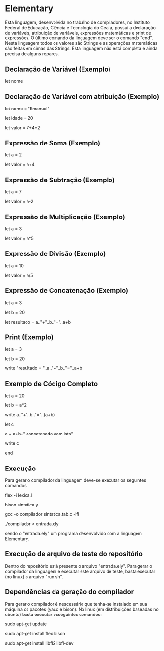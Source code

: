 # Elementary

Esta linguagem, desenvolvida no trabalho de compiladores, no Instituto Federal de Educação, Ciência e Tecnologia do Ceará, possui a declaração de variáveis, atribuição de variáveis, expressões matemáticas e print de expressões.  O último comando da linguagem deve ser o comando "end". Nesta linguagem todos os valores são Strings e as operações matemáticas são feitas em cimas das Strings. Esta linguagem não está completa e ainda precisa de alguns reparos.

## Declaração de Variável (Exemplo)

let nome

## Declaração de Variável com atribuição (Exemplo)

let nome = "Emanuel"

let idade = 20

let valor = 7+4*2

## Expressão de Soma (Exemplo)

let a = 2

let valor = a+4

## Expressão de Subtração (Exemplo)

let a = 7

let valor = a-2

## Expressão de Multiplicação (Exemplo)

let a = 3

let valor = a*5

## Expressão de Divisão (Exemplo)

let a = 10

let valor = a/5

## Expressão de Concatenação (Exemplo)

let a = 3

let b = 20

let resultado = a.."+"..b.."="..a+b

## Print (Exemplo)

let a = 3

let b = 20

write "resultado = "..a.."+"..b.."="..a+b

## Exemplo de Código Completo

let a = 20

let b = a*2

write a.."+"..b.."="..(a+b)

let c

c = a+b.." concatenado com isto"

write c

end

## Execução

Para gerar o compilador da linguagem deve-se executar os seguintes comandos:

flex -i lexica.l

bison sintatica.y

gcc -o compilador sintatica.tab.c -lfl

./compilador < entrada.ely

sendo o "entrada.ely" um programa desenvolvido com a linguagem Elementary.

## Execução de arquivo de teste do repositório

Dentro do repositório está presente o arquivo "entrada.ely". Para gerar o compilador da linguagem e executar este arquivo de teste, basta executar (no linux) o arquivo "run.sh".

## Dependências da geração do compilador

Para gerar o compilador é nescessário que tenha-se instalado em sua máquina os pacotes (yacc e bison). No linux (em distribuições baseadas no ubuntu) basta executar osseguintes comandos:

sudo apt-get update

sudo apt-get install flex bison

sudo apt-get install libfl2 libfl-dev